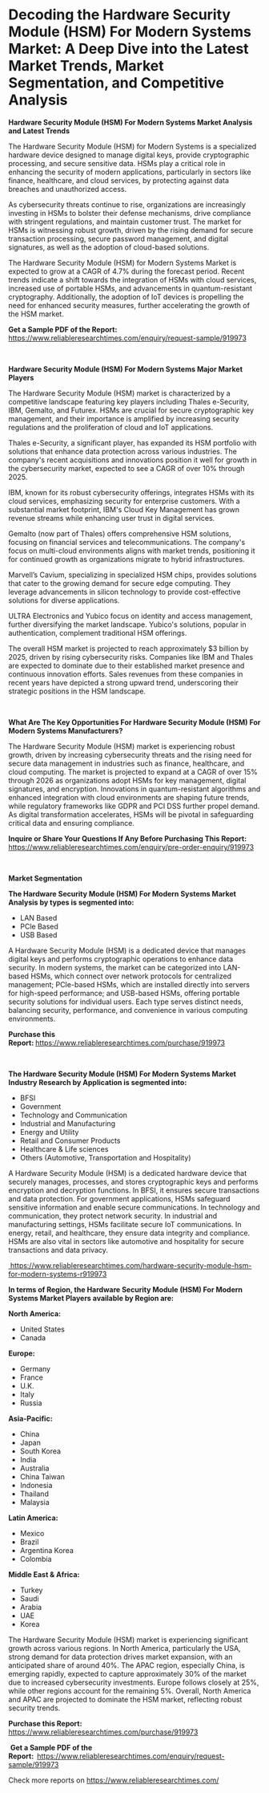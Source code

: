 <p><h1>Decoding the Hardware Security Module (HSM) For Modern Systems Market: A Deep Dive into the Latest Market Trends, Market Segmentation, and Competitive Analysis</h1></p><p><strong>Hardware Security Module (HSM) For Modern Systems Market Analysis and Latest Trends</strong></p>
<p><p>The Hardware Security Module (HSM) for Modern Systems is a specialized hardware device designed to manage digital keys, provide cryptographic processing, and secure sensitive data. HSMs play a critical role in enhancing the security of modern applications, particularly in sectors like finance, healthcare, and cloud services, by protecting against data breaches and unauthorized access.</p><p>As cybersecurity threats continue to rise, organizations are increasingly investing in HSMs to bolster their defense mechanisms, drive compliance with stringent regulations, and maintain customer trust. The market for HSMs is witnessing robust growth, driven by the rising demand for secure transaction processing, secure password management, and digital signatures, as well as the adoption of cloud-based solutions.</p><p>The Hardware Security Module (HSM) for Modern Systems Market is expected to grow at a CAGR of 4.7% during the forecast period. Recent trends indicate a shift towards the integration of HSMs with cloud services, increased use of portable HSMs, and advancements in quantum-resistant cryptography. Additionally, the adoption of IoT devices is propelling the need for enhanced security measures, further accelerating the growth of the HSM market.</p></p>
<p><strong>Get a Sample PDF of the Report:&nbsp;</strong> <a href="https://www.reliableresearchtimes.com/enquiry/request-sample/919973?utm_campaign=3219&utm_medium=2&utm_source=Github&utm_content=ia&utm_term=11032025&utm_id=hardware-security-module-hsm-for-modern-systems">https://www.reliableresearchtimes.com/enquiry/request-sample/919973</a></p>
<p>&nbsp;</p>
<p><strong>Hardware Security Module (HSM) For Modern Systems Major Market Players</strong></p>
<p><p>The Hardware Security Module (HSM) market is characterized by a competitive landscape featuring key players including Thales e-Security, IBM, Gemalto, and Futurex. HSMs are crucial for secure cryptographic key management, and their importance is amplified by increasing security regulations and the proliferation of cloud and IoT applications.</p><p>Thales e-Security, a significant player, has expanded its HSM portfolio with solutions that enhance data protection across various industries. The company's recent acquisitions and innovations position it well for growth in the cybersecurity market, expected to see a CAGR of over 10% through 2025. </p><p>IBM, known for its robust cybersecurity offerings, integrates HSMs with its cloud services, emphasizing security for enterprise customers. With a substantial market footprint, IBM's Cloud Key Management has grown revenue streams while enhancing user trust in digital services.</p><p>Gemalto (now part of Thales) offers comprehensive HSM solutions, focusing on financial services and telecommunications. The company's focus on multi-cloud environments aligns with market trends, positioning it for continued growth as organizations migrate to hybrid infrastructures.</p><p>Marvell’s Cavium, specializing in specialized HSM chips, provides solutions that cater to the growing demand for secure edge computing. They leverage advancements in silicon technology to provide cost-effective solutions for diverse applications.</p><p>ULTRA Electronics and Yubico focus on identity and access management, further diversifying the market landscape. Yubico's solutions, popular in authentication, complement traditional HSM offerings.</p><p>The overall HSM market is projected to reach approximately $3 billion by 2025, driven by rising cybersecurity risks. Companies like IBM and Thales are expected to dominate due to their established market presence and continuous innovation efforts. Sales revenues from these companies in recent years have depicted a strong upward trend, underscoring their strategic positions in the HSM landscape.</p></p>
<p>&nbsp;</p>
<p><strong>What Are The Key Opportunities For Hardware Security Module (HSM) For Modern Systems Manufacturers?</strong></p>
<p><p>The Hardware Security Module (HSM) market is experiencing robust growth, driven by increasing cybersecurity threats and the rising need for secure data management in industries such as finance, healthcare, and cloud computing. The market is projected to expand at a CAGR of over 15% through 2026 as organizations adopt HSMs for key management, digital signatures, and encryption. Innovations in quantum-resistant algorithms and enhanced integration with cloud environments are shaping future trends, while regulatory frameworks like GDPR and PCI DSS further propel demand. As digital transformation accelerates, HSMs will be pivotal in safeguarding critical data and ensuring compliance.</p></p>
<p><strong>Inquire or Share Your Questions If Any Before Purchasing This Report:</strong> <a href="https://www.reliableresearchtimes.com/enquiry/pre-order-enquiry/919973?utm_campaign=3219&utm_medium=2&utm_source=Github&utm_content=ia&utm_term=11032025&utm_id=hardware-security-module-hsm-for-modern-systems">https://www.reliableresearchtimes.com/enquiry/pre-order-enquiry/919973</a></p>
<p>&nbsp;</p>
<p><strong>Market Segmentation</strong></p>
<p><strong>The Hardware Security Module (HSM) For Modern Systems Market Analysis by types is segmented into:</strong></p>
<p><ul><li>LAN Based</li><li>PCle Based</li><li>USB Based</li></ul></p>
<p><p>A Hardware Security Module (HSM) is a dedicated device that manages digital keys and performs cryptographic operations to enhance data security. In modern systems, the market can be categorized into LAN-based HSMs, which connect over network protocols for centralized management; PCIe-based HSMs, which are installed directly into servers for high-speed performance; and USB-based HSMs, offering portable security solutions for individual users. Each type serves distinct needs, balancing security, performance, and convenience in various computing environments.</p></p>
<p><strong>Purchase this Report:&nbsp;</strong><a href="https://www.reliableresearchtimes.com/purchase/919973?utm_campaign=3219&utm_medium=2&utm_source=Github&utm_content=ia&utm_term=11032025&utm_id=hardware-security-module-hsm-for-modern-systems">https://www.reliableresearchtimes.com/purchase/919973</a></p>
<p>&nbsp;</p>
<p><strong>The Hardware Security Module (HSM) For Modern Systems Market Industry Research by Application is segmented into:</strong></p>
<p><ul><li>BFSI</li><li>Government</li><li>Technology and Communication</li><li>Industrial and Manufacturing</li><li>Energy and Utility</li><li>Retail and Consumer Products</li><li>Healthcare & Life sciences</li><li>Others (Automotive, Transportation and Hospitality)</li></ul></p>
<p><p>A Hardware Security Module (HSM) is a dedicated hardware device that securely manages, processes, and stores cryptographic keys and performs encryption and decryption functions. In BFSI, it ensures secure transactions and data protection. For government applications, HSMs safeguard sensitive information and enable secure communications. In technology and communication, they protect network security. In industrial and manufacturing settings, HSMs facilitate secure IoT communications. In energy, retail, and healthcare, they ensure data integrity and compliance. HSMs are also vital in sectors like automotive and hospitality for secure transactions and data privacy.</p></p>
<p><a href="https://www.reliableresearchtimes.com/hardware-security-module-hsm-for-modern-systems-r919973?utm_campaign=3219&utm_medium=2&utm_source=Github&utm_content=ia&utm_term=11032025&utm_id=hardware-security-module-hsm-for-modern-systems">&nbsp;https://www.reliableresearchtimes.com/hardware-security-module-hsm-for-modern-systems-r919973</a></p>
<p><strong>In terms of Region, the Hardware Security Module (HSM) For Modern Systems Market Players available by Region are:</strong></p>
<p>
    <p> <strong> North America: </strong>
        <ul>
            <li>United States</li>
            <li>Canada</li>
        </ul>
        </p> 
    <p> <strong> Europe: </strong>
        <ul>
            <li>Germany</li>
            <li>France</li>
            <li>U.K.</li>
            <li>Italy</li>
            <li>Russia</li>
        </ul>
        </p> 
    <p> <strong> Asia-Pacific: </strong>
        <ul>
            <li>China</li>
            <li>Japan</li>
            <li>South Korea</li>
            <li>India</li>
            <li>Australia</li>
            <li>China Taiwan</li>
            <li>Indonesia</li>
            <li>Thailand</li>
            <li>Malaysia</li>
        </ul>
        </p> 
    <p> <strong> Latin America: </strong>
        <ul>
            <li>Mexico</li>
            <li>Brazil</li>
            <li>Argentina Korea</li>
            <li>Colombia</li>
        </ul>
        </p> 
    <p> <strong> Middle East & Africa: </strong>
        <ul>
            <li>Turkey</li>
            <li>Saudi</li>
            <li>Arabia</li>
            <li>UAE</li>
            <li>Korea</li>
        </ul>
    </p>
    </p>
<p><p>The Hardware Security Module (HSM) market is experiencing significant growth across various regions. In North America, particularly the USA, strong demand for data protection drives market expansion, with an anticipated share of around 40%. The APAC region, especially China, is emerging rapidly, expected to capture approximately 30% of the market due to increased cybersecurity investments. Europe follows closely at 25%, while other regions account for the remaining 5%. Overall, North America and APAC are projected to dominate the HSM market, reflecting robust security trends.</p></p>
<p><strong>Purchase this Report: </strong><a href="https://www.reliableresearchtimes.com/purchase/919973?utm_campaign=3219&utm_medium=2&utm_source=Github&utm_content=ia&utm_term=11032025&utm_id=hardware-security-module-hsm-for-modern-systems">https://www.reliableresearchtimes.com/purchase/919973</a></p>
<p>&nbsp;<strong>Get a Sample PDF of the Report:&nbsp;&nbsp;</strong><a href="https://www.reliableresearchtimes.com/enquiry/request-sample/919973?utm_campaign=3219&utm_medium=2&utm_source=Github&utm_content=ia&utm_term=11032025&utm_id=hardware-security-module-hsm-for-modern-systems">https://www.reliableresearchtimes.com/enquiry/request-sample/919973</a></p>
<p><strong></strong></p>
<p>Check more reports on <a href="https://www.reliableresearchtimes.com/?utm_campaign=3219&utm_medium=2&utm_source=Github&utm_content=ia&utm_term=11032025&utm_id=hardware-security-module-hsm-for-modern-systems">https://www.reliableresearchtimes.com/</a></p>